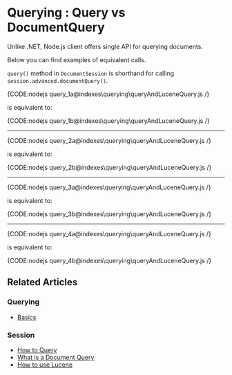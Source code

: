 ﻿# Querying : Query vs DocumentQuery

Unlike .NET, Node.js client offers single API for querying documents. 

Below you can find examples of equivalent calls. 

`query()` method in `DocumentSession` is shorthand for calling `session.advanced.documentQuery()`.

{CODE:nodejs query_1a@indexes\querying\queryAndLuceneQuery.js /}

is equivalent to:

{CODE:nodejs query_1b@indexes\querying\queryAndLuceneQuery.js /}

<hr />

{CODE:nodejs query_2a@indexes\querying\queryAndLuceneQuery.js /}

is equivalent to:

{CODE:nodejs query_2b@indexes\querying\queryAndLuceneQuery.js /}

<hr />

{CODE:nodejs query_3a@indexes\querying\queryAndLuceneQuery.js /}

is equivalent to:

{CODE:nodejs query_3b@indexes\querying\queryAndLuceneQuery.js /}

<hr />

{CODE:nodejs query_4a@indexes\querying\queryAndLuceneQuery.js /}

is equivalent to:

{CODE:nodejs query_4b@indexes\querying\queryAndLuceneQuery.js /}


## Related Articles

### Querying

- [Basics](../../indexes/querying/basics)

### Session 

- [How to Query](../../client-api/session/querying/how-to-query)
- [What is a Document Query](../../client-api/session/querying/document-query/what-is-document-query)
- [How to use Lucene](../../client-api/session/querying/document-query/how-to-use-lucene)
